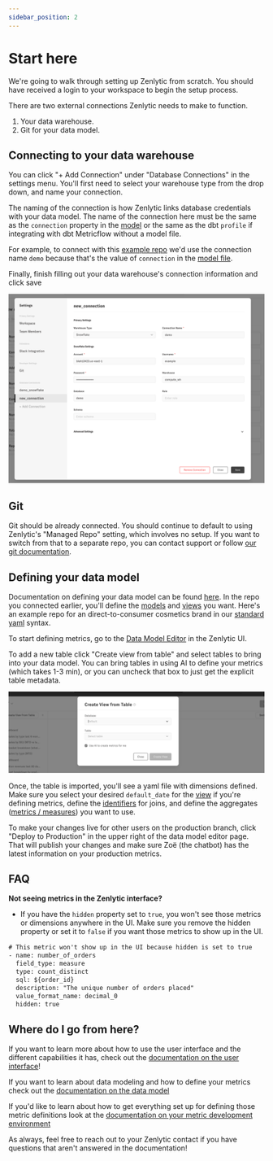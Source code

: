 ```yaml
---
sidebar_position: 2
---
```


# Start here

We're going to walk through setting up Zenlytic from scratch. You should have received a login to your workspace to begin the setup process.

There are two external connections Zenlytic needs to make to function.
1. Your data warehouse.
2. Git for your data model. 


## Connecting to your data warehouse

You can click "+ Add Connection" under "Database Connections" in the settings menu. You'll first need to select your warehouse type from the drop down, and name your connection. 

The naming of the connection is how Zenlytic links database credentials with your data model. The name of the connection here must be the same as the `connection` property in the [model](./5_data_modeling/2_model.md) or the same as the dbt `profile` if integrating with dbt Metricflow without a model file. 

For example, to connect with this [example repo](https://github.com/Zenlytic/demo-data-model) we'd use the connection name `demo` because that's the value of `connection` in the [model file](https://github.com/Zenlytic/demo-data-model/blob/master/models/pure_organics_model.yml).  


Finally, finish filling out your data warehouse's connection information and click save

![finish-connection](assets/finish-connection.png)


## Git 

Git should be already connected. You should continue to default to using Zenlytic's "Managed Repo" setting, which involves no setup. If you want to switch from that to a separate repo, you can contact support or follow [our git documentation](https://intercom.help/zenlytic/en/articles/7992579-git-data-model-setup). 

## Defining your data model

Documentation on defining your data model can be found [here](./5_data_modeling/1_data_modeling.md). In the repo you connected earlier, you'll define the [models](./5_data_modeling/2_model.md) and [views](./5_data_modeling/5_view.md) you want. Here's an example repo for an direct-to-consumer cosmetics brand in our [standard yaml](https://github.com/Zenlytic/demo-data-model) syntax.


To start defining metrics, go to the [Data Model Editor](https://app.zenlytic.com/data-model-editor) in the Zenlytic UI.


To add a new table click "Create view from table" and select tables to bring into your data model. You can bring tables in using AI to define your metrics (which takes 1-3 min), or you can uncheck that box to just get the explicit table metadata.


![create-view-from-table](assets/create-view-from-table.png)


Once, the table is imported, you'll see a yaml file with dimensions defined. Make sure you select your desired `default_date` for the [view](./5_data_modeling/5_view.md) if you're defining metrics, define the [identifiers](./5_data_modeling/6_join.md) for joins, and define the aggregates ([metrics / measures](./5_data_modeling/93_measure.md)) you want to use.


To make your changes live for other users on the production branch, click "Deploy to Production" in the upper right of the data model editor page. That will publish your changes and make sure Zoë (the chatbot) has the latest information on your production metrics.


## FAQ

**Not seeing metrics in the Zenlytic interface?**
* If you have the `hidden` property set to `true`, you won't see those metrics or dimensions anywhere in the UI. Make sure you remove the hidden property or set it to `false` if you want those metrics to show up in the UI. 

```
# This metric won't show up in the UI because hidden is set to true
- name: number_of_orders
  field_type: measure
  type: count_distinct
  sql: ${order_id}
  description: "The unique number of orders placed"
  value_format_name: decimal_0
  hidden: true
```


## Where do I go from here?

If you want to learn more about how to use the user interface and the different capabilities it has, check out the [documentation on the user interface](./3_zenlytic_ui/1_using_zenlytic.md)!

If you want to learn about data modeling and how to define your metrics check out the [documentation on the data model](./5_data_modeling/1_data_modeling.md)

If you'd like to learn about how to get everything set up for defining those metric definitions look at the [documentation on your metric development environment](./7_development_environment/1_development_environment.md)

As always, feel free to reach out to your Zenlytic contact if you have questions that aren't answered in the documentation!
